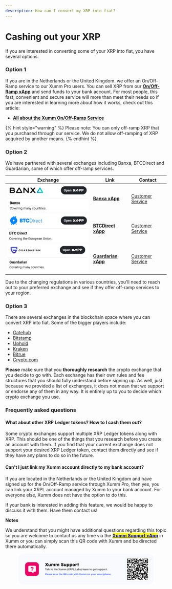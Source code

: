 ```yaml
---
description: How can I convert my XRP into fiat?
---
```


# Cashing out your XRP

If you are interested in converting some of your XRP into fiat, you have several options.

### **Option 1**

If you are in the Netherlands or the United Kingdom. we offer an On/Off-Ramp service to our Xumm Pro users. You can sell XRP from our [**On/Off-Ramp xApp**](https://xumm.app/detect/xapp:xumm.onofframp) and send funds to your bank account. For most people, this fast, convenient and secure service will more than meet their needs so if you are interested in learning more about how it works, check out this article:

* [**All about the Xumm On/Off-Ramp Service**](../xumm-pro-beta/all-about-xumm-pro/features-of-pro/on-off-ramp/all-about-on-off-ramps.md)

{% hint style="warning" %}
Please note: You can only off-ramp XRP that you purchased through our service. We do not allow off-ramping of XRP acquired by another means.
{% endhint %}

### Option 2

We have partnered with several exchanges including Banxa, BTCDirect and Guardarian, some of which offer off-ramp services.

| Exchange                                            | Link                                                                     | Contact                                                                  |
| --------------------------------------------------- | ------------------------------------------------------------------------ | ------------------------------------------------------------------------ |
| ![](<../.gitbook/assets/image (2) (2) (3).png>)     | [**Banxa xApp**](https://xumm.app/detect/xapp:banxa.onofframp)           | [Customer Service](https://support.banxa.com/en/support/tickets/new)     |
| ![](<../.gitbook/assets/image (5) (1) (1) (2).png>) | [**BTCDirect xApp**](https://xumm.app/detect/xapp:btcdirect.onofframp)   | [Customer Service](https://btcdirect.eu/en-gb/contact)                   |
| ![](<../.gitbook/assets/image (12) (2).png>)        | [**Guardarian xApp**](https://xumm.app/detect/xapp:guardarian.onofframp) | [Customer Service](https://guardarian.freshdesk.com/support/tickets/new) |

Due to the changing regulations in various countries, you'll need to reach out to your preferred exchange and see if they offer off-ramp services to your region.&#x20;

### Option 3

There are several exchanges in the blockchain space where you can convert XRP into fiat. Some of the bigger players include:

* [Gatehub](https://gatehub.net)
* [Bitstamp](https://bitstamp.net)
* [Uphold](https://uphold.com)
* [Kraken](https://kraken.com)
* [Bitrue](https://bitrue.com)
* [Crypto.com](https://crypto.com)

**Please** make sure that you **thoroughly research** the crypto exchange that you decide to go with. Each exchange has their own rules and fee structures that you should fully understand before signing up. As well, just because we provided a list of exchanges, it does not mean that we support or endorse any of them in any way. It is entirely up to you to decide which crypto exchange you use.

### **Frequently asked questions**

#### **What about other XRP Ledger tokens? How to I cash them out?**

Some crypto exchanges support multiple XRP Ledger tokens along with XRP. This should be one of the things that you research before you create an account with them. If you find that your current exchange does not support your desired XRP Ledger token, contact them directly and see if they have any plans to do so in the future.

#### **Can't I just link my Xumm account directly to my bank account?**

If you are located in the Netherlands or the United Kingdom and have signed up for the On/Off-Ramp service through Xumm Pro, then yes, you can link your XRPL account managed by Xumm to your bank account. For everyone else, Xumm does not have the option to do this.

If your bank is interested in adding this feature, we would be happy to discuss it with them. Have them contact us!

**Notes**

We understand that you might have additional questions regarding this topic so you are welcome to contact us any time via the [<mark style="color:blue;">**Xumm Support xApp**</mark>](https://xumm.app/detect/xapp:xumm.support?ref=helpcenter) in Xumm or you can simply scan this QR code with Xumm and be directed there automatically.

<figure><img src="../.gitbook/assets/Support banner Xumm.png" alt=""><figcaption></figcaption></figure>
